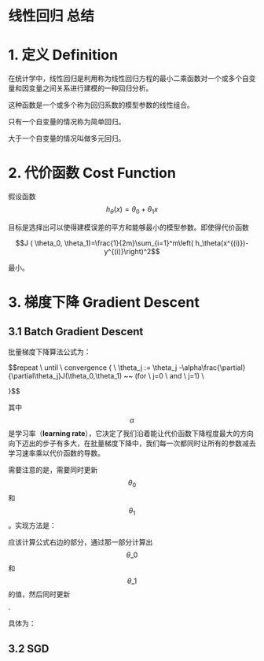 # 线性回归 总结

# 1. 定义 Definition

在统计学中，线性回归是利用称为线性回归方程的最小二乘函数对一个或多个自变量和因变量之间关系进行建模的一种回归分析。

这种函数是一个或多个称为回归系数的模型参数的线性组合。

只有一个自变量的情况称为简单回归。

大于一个自变量的情况叫做多元回归。

# 2. 代价函数 Cost Function

假设函数 $$h_\theta(x)=\theta_0+\theta_1x$$

目标是选择出可以使得建模误差的平方和能够最小的模型参数。即使得代价函数

$$J ( \theta_0, \theta_1)=\frac{1}{2m}\sum_{i=1}^m\left( h_\theta(x^{(i)})-y^{(i)}\right)^2$$

最小。

# 3. 梯度下降 Gradient Descent

## 3.1 Batch Gradient Descent

批量梯度下降算法公式为：

$$repeat \ until \ convergence \{ \\
 \theta_j := \theta_j -\alpha\frac{\partial}{\partial\theta_j}J(\theta_0,\theta_1) ~~ (for \ j=0 \ and \ j=1) \\

\}$$

其中$$\alpha$$是学习率（**learning rate**），它决定了我们沿着能让代价函数下降程度最大的方向向下迈出的步子有多大，在批量梯度下降中，我们每一次都同时让所有的参数减去学习速率乘以代价函数的导数。

需要注意的是，需要同时更新$$\theta_0$$和$$\theta_1$$。实现方法是：

应该计算公式右边的部分，通过那一部分计算出$$\theta \_0$$和$$\theta \_1$$的值，然后同时更新$$$$.

具体为：





## 3.2 SGD


